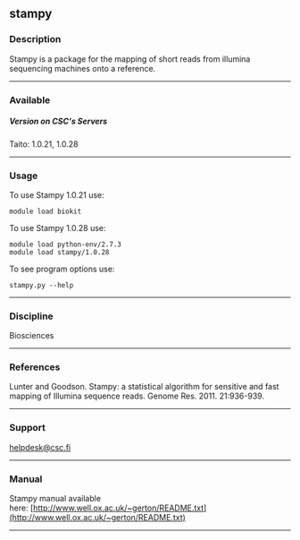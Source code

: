 ## stampy

### Description

Stampy is a package for the mapping of short reads from illumina sequencing machines onto a reference.

* * *

### Available

##### Version on CSC's Servers

Taito: 1.0.21, 1.0.28

* * *

### Usage

To use Stampy 1.0.21 use:

    module load biokit

To use Stampy 1.0.28 use:

    module load python-env/2.7.3
    module load stampy/1.0.28
    

To see program options use:

    stampy.py --help
    

* * *

### Discipline

Biosciences  

* * *

### References

Lunter and Goodson. Stampy: a statistical algorithm for sensitive and fast mapping of Illumina sequence reads. Genome Res. 2011. 21:936-939. 

* * *

### Support

helpdesk@csc.fi

* * *

### Manual

Stampy manual available here: [http://www.well.ox.ac.uk/~gerton/README.txt](http://www.well.ox.ac.uk/~gerton/README.txt)

* * *